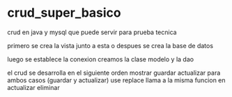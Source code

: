 # crud_super_basico
crud en java y mysql que puede servir para prueba tecnica 


primero se crea la vista 
junto a esta o despues se crea la base de datos 

luego se establece la conexion 
creamos la clase modelo y la dao 

el crud se desarrolla en el siguiente orden 
mostrar 
guardar 
actualizar  para ambos casos (guardar y actualizar) use replace llama a la misma funcion en actualizar 
eliminar 
